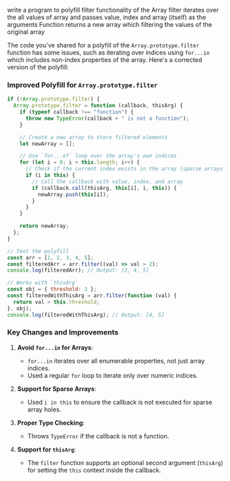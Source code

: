 write a program to polyfill filter functionality of the Array
filter iterates over the all values of array and passes value, index and array (itself) as the arguments
Function returns a new array which filtering the values of the original array


The code you've shared for a polyfill of the `Array.prototype.filter` function has some issues, such as iterating over indices using `for...in` which includes non-index properties of the array. Here's a corrected version of the polyfill:

### **Improved Polyfill for `Array.prototype.filter`**

```javascript
if (!Array.prototype.filter) {
  Array.prototype.filter = function (callback, thisArg) {
    if (typeof callback !== "function") {
      throw new TypeError(callback + " is not a function");
    }

    // Create a new array to store filtered elements
    let newArray = [];

    // Use `for...of` loop over the array's own indices
    for (let i = 0; i < this.length; i++) {
      // Check if the current index exists in the array (sparse arrays support)
      if (i in this) {
        // Call the callback with value, index, and array
        if (callback.call(thisArg, this[i], i, this)) {
          newArray.push(this[i]);
        }
      }
    }

    return newArray;
  };
}

// Test the polyfill
const arr = [1, 2, 3, 4, 5];
const filteredArr = arr.filter((val) => val > 2);
console.log(filteredArr); // Output: [3, 4, 5]

// Works with `thisArg`
const obj = { threshold: 3 };
const filteredWithThisArg = arr.filter(function (val) {
  return val > this.threshold;
}, obj);
console.log(filteredWithThisArg); // Output: [4, 5]
```

### **Key Changes and Improvements**

1. **Avoid `for...in` for Arrays**:
   - `for...in` iterates over all enumerable properties, not just array indices.
   - Used a regular `for` loop to iterate only over numeric indices.

2. **Support for Sparse Arrays**:
   - Used `i in this` to ensure the callback is not executed for sparse array holes.

3. **Proper Type Checking**:
   - Throws `TypeError` if the callback is not a function.

4. **Support for `thisArg`**:
   - The `filter` function supports an optional second argument (`thisArg`) for setting the `this` context inside the callback.